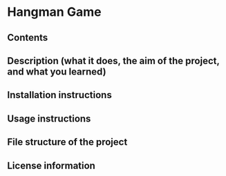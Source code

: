 # Hangman Game
## Contents
## Description (what it does, the aim of the project, and what you learned)
## Installation instructions
## Usage instructions
## File structure of the project
## License information